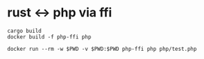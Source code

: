 # rust <-> php via ffi


```
cargo build
docker build -f php-ffi php

docker run --rm -w $PWD -v $PWD:$PWD php-ffi php php/test.php
```
